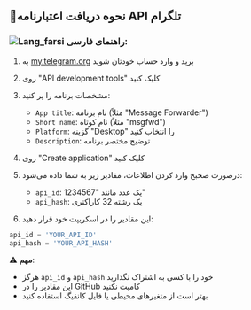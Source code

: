 ## 🔑نحوه دریافت اعتبارنامه API تلگرام

### **![Lang_farsi](https://user-images.githubusercontent.com/125398461/234186932-52f1fa82-52c6-417f-8b37-08fe9250a55f.png) راهنمای فارسی**:

1. به [my.telegram.org](https://my.telegram.org) برید و وارد حساب خودتان شوید
2. روی "API development tools" کلیک کنید
3. مشخصات برنامه را پر کنید:
   - `App title`: نام برنامه (مثلاً "Message Forwarder")
   - `Short name`: نام کوتاه (مثلاً "msgfwd")
   - `Platform`: گزینه "Desktop" را انتخاب کنید
   - `Description`: توضیح مختصر برنامه
   
5. روی "Create application" کلیک کنید
6. درصورت صحبح وارد کردن اطلاعات، مقادیر زیر به شما داده می‌شود:
   - `api_id`: یک عدد مانند "1234567"
   - `api_hash`: یک رشته 32 کاراکتری
7. این مقادیر را در اسکریپت خود قرار دهید:
```python
api_id = 'YOUR_API_ID'
api_hash = 'YOUR_API_HASH'
```

⚠️ **مهم**:
- هرگز `api_id` و `api_hash` خود را با کسی به اشتراک نگذارید
- این مقادیر را در GitHub کامیت نکنید
- بهتر است از متغیرهای محیطی یا فایل کانفیگ استفاده کنید
